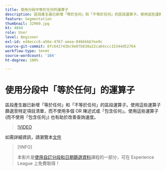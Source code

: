 ```yaml
---
title: 使用分段中等於任何的運算子
description: 區段產生器已新增「等於任何」和「不等於任何」的區段運算子。使用這些運算子篩選至特定項目清單，而不使用多個 OR 陳述式或包含任何。使用這些運算子 (而不使用包含任何) 也有助於改善查詢速度。
feature: Segmentation
thumbnail: 32960.jpg
kt: 4844
role: User
level: Beginner
exl-id: ed4eccc6-a56e-4767-aeea-046bbbb7ee9c
source-git-commit: 8fc641743bc9e07b838a22ca64ccc15344d52764
workflow-type: tm+mt
source-wordcount: '164'
ht-degree: 100%

---
```


# 使用分段中「等於任何」的運算子

區段產生器已新增「等於任何」和「不等於任何」的區段運算子。使用這些運算子篩選至特定項目清單，而不使用多個 OR 陳述式或「包含任何」。使用這些運算子 (而不使用「包含任何」) 也有助於改善查詢速度。

>[!VIDEO](https://video.tv.adobe.com/v/32960/?quality=12&learn=on)

如需詳細資訊，請瀏覽本[文件](https://experienceleague.adobe.com/docs/analytics/components/segmentation/segment-reference/seg-operators.html?lang=zh-Hant)

>[!INFO]
>
> 本影片是[使用自訂分段和日期篩選資料](https://experienceleague.adobe.com/?recommended=Analytics-U-1-2021.1.filterdata)課程的一部分，可在 Experience League 上免費取得！

